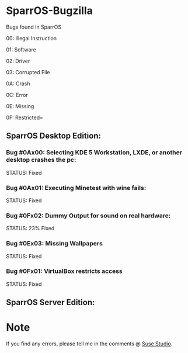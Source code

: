 # SparrOS-Bugzilla
Bugs found in SparrOS

00: Illegal Instruction

01: Software

02: Driver

03: Corrupted File

0A: Crash

0C: Error

0E: Missing

0F: Restricted=
## SparrOS Desktop Edition:

### Bug #0Ax00: Selecting KDE 5 Workstation, LXDE, or another desktop crashes the pc:
STATUS: Fixed

### Bug #0Ax01: Executing Minetest with wine fails:
STATUS: Fixed

### Bug #0Fx02: Dummy Output for sound on real hardware:
STATUS: 23% Fixed

### Bug #0Ex03: Missing Wallpapers
STATUS: Fixed

### Bug #0Fx01: VirtualBox restricts access
STATUS: Fixed

## SparrOS Server Edition:

# Note
If you find any errors, please tell me in the comments @ <a href="https://susestudio.com/u/yoe">Suse Studio</a>.
